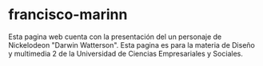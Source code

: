 # francisco-marinn
Esta pagina web cuenta con la presentación del un personaje de Nickelodeon "Darwin Watterson". Esta pagina es para la materia de Diseño y multimedia 2 de la Universidad de Ciencias Empresariales y Sociales.
